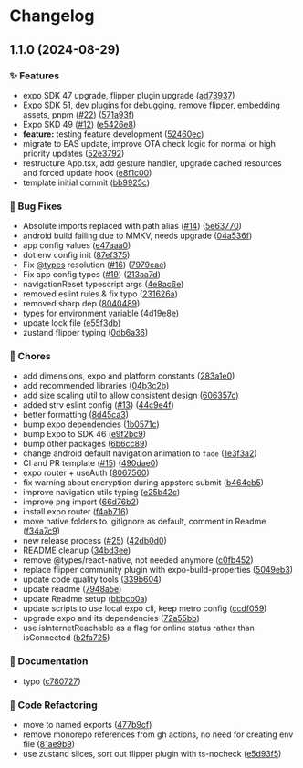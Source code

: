# Changelog

## 1.1.0 (2024-08-29)

### ✨ Features

- expo SDK 47 upgrade, flipper plugin upgrade ([ad73937](https://github.com/strvcom/template-react-native-expo/commit/ad7393795ceb4716001612f65be2d0a8830bc361))
- Expo SDK 51, dev plugins for debugging, remove flipper, embedding assets, pnpm ([#22](https://github.com/strvcom/template-react-native-expo/issues/22)) ([571a93f](https://github.com/strvcom/template-react-native-expo/commit/571a93f3b50f67089452b6876daf05c1a768fb5a))
- Expo SKD 49 ([#12](https://github.com/strvcom/template-react-native-expo/issues/12)) ([e5426e8](https://github.com/strvcom/template-react-native-expo/commit/e5426e85a1b3e72749d69dba8cb70315d5abc0c6))
- **feature:** testing feature development ([52460ec](https://github.com/strvcom/template-react-native-expo/commit/52460ec623233b7bcc995ba1e6a202432bf49058))
- migrate to EAS update, improve OTA check logic for normal or high priority updates ([52e3792](https://github.com/strvcom/template-react-native-expo/commit/52e3792d250bb43a66d0387d9144f831ed2d8192))
- restructure App.tsx, add gesture handler, upgrade cached resources and forced update hook ([e8f1c00](https://github.com/strvcom/template-react-native-expo/commit/e8f1c00413aeba591809e47863838022ebe9eb43))
- template initial commit ([bb9925c](https://github.com/strvcom/template-react-native-expo/commit/bb9925cc61f040497b5e81675eafb27089dd652a))

### 🐛 Bug Fixes

- Absolute imports replaced with path alias ([#14](https://github.com/strvcom/template-react-native-expo/issues/14)) ([5e63770](https://github.com/strvcom/template-react-native-expo/commit/5e6377029f5b2382ef0327fb35df7ea5414be3af))
- android build failing due to MMKV, needs upgrade ([04a536f](https://github.com/strvcom/template-react-native-expo/commit/04a536ff39ede36311c8e6010a27b5c0e04bcb72))
- app config values ([e47aaa0](https://github.com/strvcom/template-react-native-expo/commit/e47aaa02bc8da79bd2e6a0ff1ffd0ed1d03c1459))
- dot env config init ([87ef375](https://github.com/strvcom/template-react-native-expo/commit/87ef375f3a2992bb0fe17bf1ed5377586094b218))
- Fix [@types](https://github.com/types) resolution ([#16](https://github.com/strvcom/template-react-native-expo/issues/16)) ([7979eae](https://github.com/strvcom/template-react-native-expo/commit/7979eae20280ac2f09d36b338df2b7bd8e0186fb))
- Fix app config types ([#19](https://github.com/strvcom/template-react-native-expo/issues/19)) ([213aa7d](https://github.com/strvcom/template-react-native-expo/commit/213aa7de3b541d9ec32e07df4fb45b8a04b390fe))
- navigationReset typescript args ([4e8ac6e](https://github.com/strvcom/template-react-native-expo/commit/4e8ac6ee924ad0d35a89555482feb53ffaf2c716))
- removed eslint rules & fix typo ([231626a](https://github.com/strvcom/template-react-native-expo/commit/231626a8e9465cbcf84508fa187fc63d59c05ca0))
- removed sharp dep ([8040489](https://github.com/strvcom/template-react-native-expo/commit/8040489545e50f3e88934d4869c9b27ce2c88d22))
- types for environment variable ([4d19e8e](https://github.com/strvcom/template-react-native-expo/commit/4d19e8eff6ea47179180f8a775caf61e1acc681c))
- update lock file ([e55f3db](https://github.com/strvcom/template-react-native-expo/commit/e55f3dbb2afa5028cc1015464f7a64f669aea86c))
- zustand flipper typing ([0db6a36](https://github.com/strvcom/template-react-native-expo/commit/0db6a36f6a12d81e42f3823dbd847b1990e9de91))

### 🔧 Chores

- add dimensions, expo and platform constants ([283a1e0](https://github.com/strvcom/template-react-native-expo/commit/283a1e076138d9d74335c9b893a4f308b9d1cf27))
- add recommended libraries ([04b3c2b](https://github.com/strvcom/template-react-native-expo/commit/04b3c2bad308384de08cca8f05bd73b50c1cbb18))
- add size scaling util to allow consistent design ([606357c](https://github.com/strvcom/template-react-native-expo/commit/606357cac99391ab184d09031ad21c09b727a71f))
- added strv eslint config ([#13](https://github.com/strvcom/template-react-native-expo/issues/13)) ([44c9e4f](https://github.com/strvcom/template-react-native-expo/commit/44c9e4f3763aa2a64f47abe2b1c00089584f20b2))
- better formatting ([8d45ca3](https://github.com/strvcom/template-react-native-expo/commit/8d45ca320fe8fcdba9cf8164b3f5b84c464c2f7f))
- bump expo dependencies ([1b0571c](https://github.com/strvcom/template-react-native-expo/commit/1b0571c0fc2818e4be85bc596bc20b60dbc3b79b))
- bump Expo to SDK 46 ([e9f2bc9](https://github.com/strvcom/template-react-native-expo/commit/e9f2bc92bdfd33fe9ce0843d900dbaba2c3408e4))
- bump other packages ([6b6cc89](https://github.com/strvcom/template-react-native-expo/commit/6b6cc8962ae2451c368dadbafdc4c09e20410751))
- change android default navigation animation to `fade` ([1e3f3a2](https://github.com/strvcom/template-react-native-expo/commit/1e3f3a2c292a30091e6da73ed3d023a7dd1648fe))
- CI and PR template ([#15](https://github.com/strvcom/template-react-native-expo/issues/15)) ([490dae0](https://github.com/strvcom/template-react-native-expo/commit/490dae01581ae035071fa7f514612e1fe4c8ba65))
- expo router + useAuth ([8067560](https://github.com/strvcom/template-react-native-expo/commit/8067560506e87af9707162950ee37a5ec5bb3277))
- fix warning about encryption during appstore submit ([b464cb5](https://github.com/strvcom/template-react-native-expo/commit/b464cb50d3e4e39b1a7d05471c515295e7f94612))
- improve navigation utils typing ([e25b42c](https://github.com/strvcom/template-react-native-expo/commit/e25b42c2473934a0a86ededff0f4f71d10e780b8))
- improve png import ([66d76b2](https://github.com/strvcom/template-react-native-expo/commit/66d76b238f3be9834f0bb0d2cf14df216b52db1f))
- install expo router ([f4ab716](https://github.com/strvcom/template-react-native-expo/commit/f4ab7165fce093be24482b5caf6a7f92b03a489b))
- move native folders to .gitignore as default, comment in Readme ([f34a7c9](https://github.com/strvcom/template-react-native-expo/commit/f34a7c91e3b73baa8000e6d7afddbc06102d414e))
- new release process ([#25](https://github.com/strvcom/template-react-native-expo/issues/25)) ([42db0d0](https://github.com/strvcom/template-react-native-expo/commit/42db0d050b9e03df3980d1c3089979b33538a384))
- README cleanup ([34bd3ee](https://github.com/strvcom/template-react-native-expo/commit/34bd3ee989f3a18e2572c06c14f7e3668d1694bd))
- remove @types/react-native, not needed anymore ([c0fb452](https://github.com/strvcom/template-react-native-expo/commit/c0fb4525d15137a3822c1e083587f6e322005148))
- replace flipper community plugin with expo-build-properties ([5049eb3](https://github.com/strvcom/template-react-native-expo/commit/5049eb382236cb96c25614c1af5ad29e940ea0fc))
- update code quality tools ([339b604](https://github.com/strvcom/template-react-native-expo/commit/339b60459148e64189ec4bfedaddd3e4f1ea3ee9))
- update readme ([7948a5e](https://github.com/strvcom/template-react-native-expo/commit/7948a5e7c332e11b8ed70af83caf1e60a3493fa9))
- update Readme setup ([bbbcb0a](https://github.com/strvcom/template-react-native-expo/commit/bbbcb0ab82acf09700b896b76d66e4fb22555430))
- update scripts to use local expo cli, keep metro config ([ccdf059](https://github.com/strvcom/template-react-native-expo/commit/ccdf059860dfb1f6dfb3eddf914961caf91134ae))
- upgrade expo and its dependencies ([72a55bb](https://github.com/strvcom/template-react-native-expo/commit/72a55bbe6476ce2879c19dbcc2c2d3469e45f4a4))
- use isInternetReachable as a flag for online status rather than isConnected ([b2fa725](https://github.com/strvcom/template-react-native-expo/commit/b2fa725a2f26cbf12b3e1049fb4fcf7e918fe029))

### 📄 Documentation

- typo ([c780727](https://github.com/strvcom/template-react-native-expo/commit/c7807270992eeb884a45272274d8322fd605914b))

### 💅 Code Refactoring

- move to named exports ([477b9cf](https://github.com/strvcom/template-react-native-expo/commit/477b9cf62d840bb615d741a81e5da6b2b2b85437))
- remove monorepo references from gh actions, no need for creating env file ([81ae9b9](https://github.com/strvcom/template-react-native-expo/commit/81ae9b9e99652a16e063d5d614655e330113cf28))
- use zustand slices, sort out flipper plugin with ts-nocheck ([e5d93f5](https://github.com/strvcom/template-react-native-expo/commit/e5d93f5cebaac3a3a99b27af6818d0e2eef93716))
